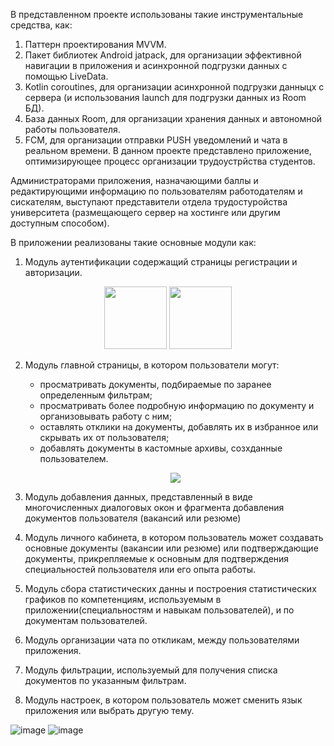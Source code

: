 В представленном проекте использованы такие инструментальные средства, как:
1) Паттерн проектирования MVVM.
2) Пакет библиотек Android jatpack, для организации эффективной навигации в приложения и асинхронной подгрузки данных с помощью LiveData.
3) Kotlin coroutines, для организации асинхронной подгрузки данныцх с сервера (и использования  launch для подгрузки данных из Room БД).
4) База данных Room, для организации хранения данных и автономной работы пользователя.
5) FCM, для организации отправки PUSH уведомлений и чата в реальном времени.
В данном проекте представлено приложение, оптимизирующее процесс организации трудоустрйства студентов.

Администраторами приложения, назначающими баллы и редактирующими информацию по пользователям работодателям и сискателям, выступают представители отдела трудостуройства университета (размещающего сервер на хостинге или другим доступным способом).

В приложении реализованы такие основные модули как:
1. Модуль аутентификации содержащий страницы регистрации и авторизации.
  <p align="center"> <img src=https://github.com/Dan-Kondrashen/ServerRepository/assets/71755503/271aafe0-a89e-4350-89cc-898ff31a6ccf width="100" />
                     <img src=https://github.com/Dan-Kondrashen/ServerRepository/assets/71755503/e6d6f5fd-109b-4428-a1a1-34a00a472779 width="100" />
  </p>

2. Модуль главной страницы, в котором пользователи могут:
   - просматривать документы, подбираемые по заранее определенным фильтрам;
   - просматривать более подробную информацию по документу и организовывать работу с ним;
   - оставлять отклики на документы, добавлять их в избранное или скрывать их от пользователя;
   - добавлять документы в кастомные архивы, созхданные пользователем.
   
   <p align="center"> <img src=https://github.com/Dan-Kondrashen/ServerRepository/assets/71755503/45fb4870-9948-4f60-83a1-b27309ce6bc0</image></p>

3. Модуль добавления данных, представленный в виде многочисленных диалоговых окон и фрагмента добавления документов пользователя (вакансий или резюме)
4. Модуль личного кабинета, в котором пользователь может создавать основные документы (вакансии или резюме) или подтверждающие документы, прикрепляемые к основным для подтверждения специальностей пользователя или его опыта работы.
5. Модуль сбора статистических данны и построения статистических графиков по компетенциям, используемым в приложении(специальностям и навыкам пользователей), и по документам пользователей.
6. Модуль организации чата по откликам, между пользователями приложения.
7. Модуль фильтрации, используемый для получения списка документов по указанным фильтрам.
8. Модуль настроек, в котором пользователь может сменить язык приложения или выбрать другую тему.
   
 ![image](https://github.com/Dan-Kondrashen/ServerRepository/assets/71755503/b7693027-7283-4cf6-9748-96329eff6e31) ![image](https://github.com/Dan-Kondrashen/ServerRepository/assets/71755503/b03d1061-18e4-472a-8d67-b4db13dd1d2c) 

